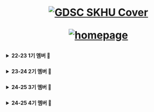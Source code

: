 <div align="center">

<h1>
<a href="https://www.gdsc-skhu.com/">
  
<!--![GDSC SKHU Cover](https://github.com/GDSC-SKHU/.github/assets/14046092/1839fc55-f7ec-482d-ac76-e728d2692360) -->
![GDSC SKHU Cover](https://github.com/GDSC-SKHU/.github/blob/main/assets/GDG%20On%20Campus%20-%20Centered.jpg?raw=true)

</a>
<a href="https://www.gdgoc-skhu.com/">

![homepage](https://img.shields.io/badge/homepage-gdgoc--skhu.com-red?style=flat-square)

</a>
</h1>
</div>

<details>

<summary><b>22-23 1기 멤버 🛫</b></summary>

### Lead

| <img src="https://avatars.githubusercontent.com/u/26461307?v=4" width="150px" /> |
| :------------------------------------------------------------------------------: |
|                      [오혜성](https://github.com/hyesungoh)                      |

### Core

| <img src="https://avatars.githubusercontent.com/u/72500673?v=4" width="150px" /> | <img src="https://avatars.githubusercontent.com/u/14046092?v=4" width="150px" /> | <img src="https://avatars.githubusercontent.com/u/57248278?v=4" width="150px" /> | <img src="https://avatars.githubusercontent.com/u/16567811?v=4" width="150px" /> | <img src="https://avatars.githubusercontent.com/u/63100352?v=4" width="150px" /> | <img src="https://avatars.githubusercontent.com/u/37373826?v=4" width="150px" /> |
| :------------------------------------------------------------------------------: | :------------------------------------------------------------------------------: | :------------------------------------------------------------------------------: | :------------------------------------------------------------------------------: | :------------------------------------------------------------------------------: | :------------------------------------------------------------------------------: |
|                       [김하은](https://github.com/hanni66)                       |                      [이한길](https://github.com/hangillee)                      |                       [조성우](https://github.com/vact19)                        |                      [주동석](https://github.com/MojitoBar)                      |                     [한슬희](https://github.com/hanseulhee)                      |                     [한현수](https://github.com/HanHyunsoo)                      |

<details>

<summary><b>Member</b></summary>

| <img src="https://avatars.githubusercontent.com/u/41832151?v=4" width="150px" />  | <img src="https://avatars.githubusercontent.com/u/114795211?v=4" width="150px" /> | <img src="https://avatars.githubusercontent.com/u/58244158?v=4" width="150px" />  | <img src="https://avatars.githubusercontent.com/u/80027082?v=4" width="150px" />  |
| :-------------------------------------------------------------------------------: | :-------------------------------------------------------------------------------: | :-------------------------------------------------------------------------------: | :-------------------------------------------------------------------------------: |
|                        [곽성은](https://github.com/HYEALL)                        |                        [김가현](https://github.com/negul3)                        |                        [김수빈](https://github.com/sub101)                        |                       [김수연](https://github.com/tndusy27)                       |
| <img src="https://avatars.githubusercontent.com/u/114804676?v=4" width="150px" /> | <img src="https://avatars.githubusercontent.com/u/26790710?v=4" width="150px" />  | <img src="https://avatars.githubusercontent.com/u/105630680?v=4" width="150px" /> | <img src="https://avatars.githubusercontent.com/u/80957486?v=4" width="150px" />  |
|                     [김신아](https://github.com/sinamong0620)                     |                      [김유진](https://github.com/yujinkim1)                       |                    [김은총](https://github.com/rltgjqmtkdydwk)                    |                       [김자경](https://github.com/jkkj0414)                       |
| <img src="https://avatars.githubusercontent.com/u/50818389?v=4" width="150px" />  | <img src="https://avatars.githubusercontent.com/u/59411107?v=4" width="150px" />  | <img src="https://avatars.githubusercontent.com/u/101846817?v=4" width="150px" /> | <img src="https://avatars.githubusercontent.com/u/114901417?v=4" width="150px" /> |
|                       [김재관](https://github.com/jaegwans)                       |                       [김효중](https://github.com/khj0426)                        |                      [노욱진](https://github.com/NohWookJin)                      |                      [박신영](https://github.com/ParkSY0919)                      |
| <img src="https://avatars.githubusercontent.com/u/72500795?v=4" width="150px" />  | <img src="https://avatars.githubusercontent.com/u/112539563?v=4" width="150px" /> | <img src="https://avatars.githubusercontent.com/u/107793780?v=4" width="150px" /> | <img src="https://avatars.githubusercontent.com/u/107687216?v=4" width="150px" /> |
|                     [박진희](https://github.com/parkjinhee53)                     |                      [박현렬](https://github.com/devpark435)                      |                     [방예혁](https://github.com/YehyeokBang)                      |                      [백세희](https://github.com/baeksehee)                       |
| <img src="https://avatars.githubusercontent.com/u/80959635?v=4" width="150px" />  | <img src="https://avatars.githubusercontent.com/u/103248892?v=4" width="150px" /> | <img src="https://avatars.githubusercontent.com/u/104067367?v=4" width="150px" /> | <img src="https://avatars.githubusercontent.com/u/102283844?v=4" width="150px" /> |
|                     [서명진](https://github.com/myoungjinseo)                     |                      [왕서희](https://github.com/WangSeohee)                      |                       [이예슬](https://github.com/yeaseul7)                       |                      [이은지](https://github.com/Lee2Eunji)                       |
| <img src="https://avatars.githubusercontent.com/u/63100425?v=4" width="150px" />  | <img src="https://avatars.githubusercontent.com/u/84395062?v=4" width="150px" />  | <img src="https://avatars.githubusercontent.com/u/33426203?v=4" width="150px" />  | <img src="https://avatars.githubusercontent.com/u/72643542?v=4" width="150px" />  |
|                       [이지선](https://github.com/kikingki)                       |                       [이지윤](https://github.com/dd-jiyun)                       |                       [이진우](https://github.com/yeeZinu)                        |                        [이찬균](https://github.com/lgyn10)                        |
| <img src="https://avatars.githubusercontent.com/u/34876989?v=4" width="150px" />  | <img src="https://avatars.githubusercontent.com/u/112856180?v=4" width="150px" /> | <img src="https://avatars.githubusercontent.com/u/101913688?v=4" width="150px" /> | <img src="https://avatars.githubusercontent.com/u/77445491?v=4" width="150px" />  |
|                      [이현복](https://github.com/LEEHYUNBOK)                      |                     [임정연](https://github.com/YimJeongYeon)                     |                        [전유진](https://github.com/yuj2n)                         |                        [전홍영](https://github.com/qwe916)                        |
| <img src="https://avatars.githubusercontent.com/u/38286505?v=4" width="150px" />  | <img src="https://avatars.githubusercontent.com/u/101980750?v=4" width="150px" /> |                                                                                   |                                                                                   |
|                     [최재훈](https://github.com/zoeyourlife)                      |                    [허지영](https://github.com/jiyoungmerong)                     |                                                                                   |

</details>

</details>




###

<!-- 기수 구분 -->

<details>

<summary><b>23-24 2기 멤버 🛫</b></summary>

### Lead

| <img src="https://avatars.githubusercontent.com/u/14046092?v=4" width="150px" /> |
| :------------------------------------------------------------------------------: |
|                      [이한길](https://github.com/hangillee)                      |

### Core

| <img src="https://avatars.githubusercontent.com/u/5338788?v=4" width="150px" /> | <img src="https://avatars.githubusercontent.com/u/46082941?v=4" width="150px" /> | <img src="https://avatars.githubusercontent.com/u/92084974?v=4" width="150px" /> | <img src="https://avatars.githubusercontent.com/u/58465973?v=4" width="150px" /> | <img src="https://avatars.githubusercontent.com/u/107793780?v=4" width="150px" /> | <img src="https://avatars.githubusercontent.com/u/84395062?v=4" width="150px" /> | <img src="https://avatars.githubusercontent.com/u/62700860?v=4" width="150px" /> | <img src="https://avatars.githubusercontent.com/u/155228137?v=4" width="150px" /> | <img src="https://avatars.githubusercontent.com/u/128473266?v=4" width="150px" /> | <img src="https://avatars.githubusercontent.com/u/129731833?v=4" width="150px" /> | <img src="https://avatars.githubusercontent.com/u/107829554?v=4" width="150px" /> |
| :------------------------------------------------------------------------------: | :------------------------------------------------------------------------------: | :------------------------------------------------------------------------------: | :------------------------------------------------------------------------------: | :------------------------------------------------------------------------------: | :------------------------------------------------------------------------------: | :------------------------------------------------------------------------------: | :------------------------------------------------------------------------------: | :------------------------------------------------------------------------------: | :------------------------------------------------------------------------------: | :------------------------------------------------------------------------------: |
|                       [김보규](https://github.com/bg0820)                       |                      [허남규](https://github.com/Zvckaya)                      |                       [이윤하](https://github.com/labyrinth30)                        |                      [이인협](https://github.com/cucumber99)                      |                     [방예혁](https://github.com/YehyeokBang)                      |                     [이지윤](https://github.com/dd-jiyun)                      |                      [인상진](https://github.com/sangjin6439)                      |                      [석진욱](https://github.com/hemlock06)                      |                      [김신희](https://github.com/shinheekim)                      |                      [김희동](https://github.com/Kim-Hui-Dong)                      |                      [류창훈](https://github.com/Ryuchanghoon)                      |

<details>

<summary><b>Member</b></summary>

| <img src="https://github.com/bbggr1209.png" width="150px" />  | <img src="https://github.com/dongkyun0713.png" width="150px" /> | <img src="https://github.com/ksw733.png" width="150px" />  | <img src="https://github.com/yeeun0702.png" width="150px" />  |
| :-------------------------------------------------------------------------------: | :-------------------------------------------------------------------------------: | :-------------------------------------------------------------------------------: | :-------------------------------------------------------------------------------: |
|                        [김나윤](https://github.com/bbggr1209)                        |                        [김동균](https://github.com/dongkyun0713)                        |                        [김석완](https://github.com/ksw733)                        |                       [김예은](https://github.com/yeeun0702)                       |
| <img src="https://github.com/woogym.png" width="150px" /> | <img src="https://github.com/ihwag719.png" width="150px" />  | <img src="https://github.com/sojeong0202.png" width="150px" /> | <img src="https://github.com/Junyeong-An.png" width="150px" />  |
|                     [김우진](https://github.com/woogym)                     |                      [김이화](https://github.com/ihwag719)                       |                    [박소정](https://github.com/sojeong0202)                    |                       [안준영](https://github.com/treaty321)                       |
| <img src="https://github.com/djdongjae.png" width="150px" />  | <img src="https://github.com/Lee-gi-yeun.png" width="150px" />  | <img src="https://github.com/kons2003.png" width="150px" /> | <img src="https://github.com/jjekrrq.png" width="150px" /> |
|                       [오동재](https://github.com/djdongjae)                       |                       [이기연](https://github.com/Lee-gi-yeun)                        |                      [이길수](https://github.com/kons2003)                      |                      [이승창](https://github.com/jjekrrq)                      |
| <img src="https://github.com/Whiterangi.png" width="150px" />  | <img src="https://avatars.githubusercontent.com/u/66254633?v=4" width="150px" /> | <img src="https://github.com/chaiminwoo0223.png" width="150px" /> | <img src="https://github.com/inhooo00.png" width="150px" /> |
|                     [정윤선](https://github.com/Whiterangi)                     |                      [조용현](https://github.com/whdcks2252)                      |                     [최민우](https://github.com/chaiminwoo0223)                      |                      [최인호](https://github.com/inhooo00)                       |
| <img src="https://avatars.githubusercontent.com/u/59731570?v=4" width="150px" />  | <img src="https://avatars.githubusercontent.com/u/143622050?v=4" width="150px" /> | <img src="https://avatars.githubusercontent.com/u/127416437?v=4" width="150px" /> | <img src="https://avatars.githubusercontent.com/u/144992562?v=4" width="150px" /> |
|                     [현진용](https://github.com/zzdh8)                     |                      [남궁혜민](https://github.com/hyeminililo)                      |                       [박석진](https://github.com/KOLPARK)                       |                      [장대영](https://github.com/hururu1234)                       |
| <img src="https://avatars.githubusercontent.com/u/137752726?v=4" width="150px" />  | <img src="https://avatars.githubusercontent.com/u/49172536?v=4" width="150px" />  | <img src="https://avatars.githubusercontent.com/u/145004024?v=4" width="150px" />  | <img src="https://avatars.githubusercontent.com/u/96950198?v=4" width="150px" />  |
|                       [차지용](https://github.com/wldyd2113)                       |                       [김동찬](https://github.com/kdc9050)                       |                       [김영현](https://github.com/202212025)                        |                        [김예린](https://github.com/candy2022)                        |
| <img src="https://avatars.githubusercontent.com/u/101048129?v=4" width="150px" />  | <img src="https://avatars.githubusercontent.com/u/145003970?v=4" width="150px" /> | <img src="https://avatars.githubusercontent.com/u/141125424?v=4" width="150px" /> | <img src="https://avatars.githubusercontent.com/u/144561017?v=4" width="150px" />  |
|                      [김주하](https://github.com/laketree2)                      |                     [박예은](https://github.com/yengniws)                     |                        [박지섭](https://github.com/HarrySeop)                         |                        [이만재](https://github.com/leemanjae02)                        |
| <img src="https://avatars.githubusercontent.com/u/101340482?v=4" width="150px" />  | <img src="https://avatars.githubusercontent.com/u/145003945?v=4" width="150px" /> | <img src="https://avatars.githubusercontent.com/u/113671151?v=4" width="150px" /> | <img src="https://avatars.githubusercontent.com/u/104624583?v=4" width="150px" /> |
|                     [이윤아](https://github.com/Profitah)                      |                    [이인철](https://github.com/dldlscjf123)                     |                    [이지원](https://github.com/jiwonbaby)                     |                    [임민지](https://github.com/tootang09137)                     |
| <img src="https://avatars.githubusercontent.com/u/71975659?v=4" width="150px" />  | <img src="https://avatars.githubusercontent.com/u/40955023?v=4" width="150px" /> |                                                                                   |                                                                                   |
|                     [정우용](https://github.com/keepitmello)                      |                    [주장권](https://github.com/JuJangGwon)                     |                                                                                 |                                                                                 |

</details>

</details>

###

<!-- 기수 구분 -->

<details>

<summary><b>24-25 3기 멤버 🛫</b></summary>

### Lead

| <img src="https://avatars.githubusercontent.com/u/92084974?v=4" width="150px" /> |
| :------------------------------------------------------------------------------: |
|                      [이윤하](https://github.com/labyrinth30)                      |

### Core

| <img src="https://avatars.githubusercontent.com/u/118969993?v=4" width="150px" /> | <img src="https://avatars.githubusercontent.com/u/129029251?v=4" width="150px" /> | <img src="https://avatars.githubusercontent.com/u/134477764?v=4" width="150px" /> | <img src="https://avatars.githubusercontent.com/u/66340263?v=4" width="150px" /> | <img src="https://avatars.githubusercontent.com/u/144561017?v=4" width="150px" /> | <img src="https://avatars.githubusercontent.com/u/177407494?v=4" width="150px" /> | <img src="https://avatars.githubusercontent.com/u/143622050?v=4" width="150px" /> | <img src="https://avatars.githubusercontent.com/u/149747124?v=4" width="150px"/> | <img src="https://avatars.githubusercontent.com/u/155814933?v=4" width="150px" /> | <img src="https://avatars.githubusercontent.com/u/150573263?v=4" width="150px" /> | <img src="https://avatars.githubusercontent.com/u/149489885?v=4" width="150px" /> |
| :------------------------------------------------------------------------------: | :------------------------------------------------------------------------------: | :------------------------------------------------------------------------------: | :------------------------------------------------------------------------------: | :------------------------------------------------------------------------------: | :------------------------------------------------------------------------------: | :------------------------------------------------------------------------------: | :------------------------------------------------------------------------------: | :------------------------------------------------------------------------------: | :------------------------------------------------------------------------------: | :------------------------------------------------------------------------------: |
|                       [김우진](https://github.com/woogym)                       |                      [최인호](https://github.com/inhooo00)                      |                       [김동균](https://github.com/dongkyun0713)                        |                      [김준](https://github.com/kjoon418)                      |                     [이만재](https://github.com/leemanjae02)                      |                     [김수인](https://github.com/KimSooIn0302)                      |                      [남궁혜민](https://github.com/hyeminililo)                      |                      [김보정](https://github.com/Bojungk)                      |                      [서해근](https://github.com/Harryseo99)                      |                      [김규빈](https://github.com/bbikgu)                      |                      [이상민](https://github.com/SangMin4973)                      |

<details>

<summary><b>Member</b></summary>

| <img src="https://avatars.githubusercontent.com/u/38293268?v=4" width="150px" />  | <img src="https://avatars.githubusercontent.com/u/62712225?v=4" width="150px" /> | <img src="https://avatars.githubusercontent.com/u/79650116?v=4" width="150px" />  | <img src="https://avatars.githubusercontent.com/u/80556843?v=4" width="150px" />  |
| :-------------------------------------------------------------------------------: | :-------------------------------------------------------------------------------: | :-------------------------------------------------------------------------------: | :-------------------------------------------------------------------------------: |
|                        [김태우](https://github.com/TwooTwoo)                        |                        [김산호](https://github.com/coral0723)                        |                        [박대경](https://github.com/ggok0265)                        |                       [박수진](https://github.com/k-loopy)                       |
| <img src="https://github.com/junseok0304.png" width="150px" /> | <img src="https://github.com/staralstjr.png" width="150px" />  | <img src="https://github.com/choi-day.png" width="150px" /> | <img src="https://github.com/seun0123.png" width="150px" />  |
|                     [윤준석](https://github.com/junseok0304)                     |                      [권민석](https://github.com/staralstjr)                       |                    [최다연](https://github.com/choi-day)                    |                       [박세은](https://github.com/seun0123)                       |
| <img src="https://github.com/SongMarker.png" width="150px" />  | <img src="https://github.com/Ryuchanghoon.png" width="150px" />  | <img src="https://github.com/kimjion2020.png" width="150px" /> | <img src="https://github.com/jihoo2002.png" width="150px" /> |
|                       [송인석](https://github.com/SongMarker)                       |                       [류창훈](https://github.com/Ryuchanghoon)                        |                      [김지온](https://github.com/kimjion2020)                      |                      [권지후](https://github.com/jihoo2002)                      |
| <img src="https://github.com/borntocode2.png" width="150px" />  | <img src="https://github.com/bomin0214.png" width="150px" /> | <img src="https://github.com/JOE12037.png" width="150px" /> | <img src="https://github.com/KiwoongKim-1227.png" width="150px" /> |
|                     [정상화](https://github.com/borntocode2)                     |                      [김보민](https://github.com/bomin0214)                      |                     [조민영](https://github.com/JOE12037)                      |                      [김기웅](https://github.com/KiwoongKim-1227)                       |
| <img src="https://github.com/snakegreen1.png" width="150px" />  | <img src="https://github.com/wandk2.png" width="150px" /> | <img src="https://github.com/whdbtjd.png" width="150px" /> | <img src="https://github.com/gidalyoung.png" width="150px" /> |
|                     [윤미래](https://github.com/snakegreen1)                     |                      [채경완](https://github.com/wandk2)                      |                       [조유성](https://github.com/whdbtjd)                       |                      [이하늘](https://github.com/gidalyoung)                       |
| <img src="https://github.com/hyeonji44.png" width="150px" />  | <img src="https://github.com/kyungbiin.png" width="150px" />  | <img src="https://github.com/ByeongJu-Jeon.png" width="150px" />  | <img src="https://github.com/JeongBeanHyun.png" width="150px" />  |
|                       [주현지](https://github.com/hyeonji44)                       |                       [어경빈](https://github.com/kyungbiin)                       |                       [전병주](https://github.com/ByeongJu-Jeon)                        |                        [현정빈](https://github.com/JeongBeanHyun)                        |
| <img src="https://github.com/JeongBeanHyun.png" width="150px" />  | <img src="https://github.com/hongdabomi.png" width="150px" /> | <img src="https://github.com/misokk.png" width="150px" /> | <img src="https://github.com/rimedang.png" width="150px" />  |
|                      [이석환](https://github.com/seok1213)                      |                     [홍다보미](https://github.com/hongdabomi)                     |                        [강미소](https://github.com/misokk)                         |                        [이아림](https://github.com/rimedang)                        |
| <img src="https://github.com/tto-oy.png" width="150px" />  | <img src="https://github.com/haeunsong.png" width="150px" /> | <img src="https://github.com/Kojisu.png" width="150px" /> | <img src="https://github.com/sonamulovebunny.png" width="150px" /> |
|                     [이솔](https://github.com/tto-oy)                      |                    [송하은](https://github.com/haeunsong)                     |                    [고지수](https://github.com/Kojisu)                     |                    [임예솔](https://github.com/sonamulovebunny)                     |
| <img src="https://github.com/Kojisu.png" width="150px" />  | <img src="https://github.com/myllli.png" width="150px" /> |       <img src="https://github.com/ChoJeongHyeon.png" width="150px" />                                                                                |                                                                               |
|                     [최인석](https://github.com/asdfzd)                      |                    [이민용](https://github.com/myllli)                     |     [조정현](https://github.com.ChoJeongHyeon)                                                                            |                                                                                 |

</details>

</details>

### 

<!-- 기수 구분, 여기서 부터 4th GDGoC -->

<details>

<summary><b>24-25 4기 멤버 🌟</b></summary>

### Lead (A.K.A Organizer) 2

| <img src="https://avatars.githubusercontent.com/u/83647215?v=4" width="150px" /> | <img src="https://avatars.githubusercontent.com/u/66340263?v=4" width="150px" /> |
| :------------------------------------------------------------------------------: | :----------------------------------------------------------------------------: |
|                  [윤준석](https://github.com/junseok0304)                   |                  [김준](https://github.com/kjoon418)                   |

### Core 9

| <img src="https://github.com/jihoo2002.png" width="150px" /> | <img src="https://github.com/bomin0214.png" width="150px" /> | <img src="https://github.com/TwooTwoo.png" width="150px" /> | <img src="https://github.com/ggok0265.png" width="150px" /> | <img src="https://github.com/iamseoyoung.png" width="150px" /> | <img src="https://github.com/tto-oy.png" width="150px" /> | <img src="https://github.com/hyeonji44.png" width="150px" /> | <img src="https://github.com/Han6262.png" width="150px" /> | <img src="https://github.com/ten0213.png" width="150px" /> |
| :----------------------------------------------------------: | :----------------------------------------------------------: | :----------------------------------------------------------: | :----------------------------------------------------------: | :-------------------------------------------------------------: | :------------------------------------------------------: | :-----------------------------------------------------------: | :---------------------------------------------------------: | :---------------------------------------------------------: |
|           [권지후](https://github.com/jihoo2002)            |           [김보민](https://github.com/bomin0214)            |           [김태우](https://github.com/TwooTwoo)            |           [박대경](https://github.com/ggok0265)            |            [이서영](https://github.com/iamseoyoung)            |              [이솔](https://github.com/tto-oy)              |            [주현지](https://github.com/hyeonji44)            |           [한시연](https://github.com/Han6262)           |            [황재현](https://github.com/ten0213)            |

<details>
<summary><b>Member 38</b></summary>

| <img src="https://github.com/min-j208.png" width="150px" /> | <img src="https://github.com/woohyuk0428.png" width="150px" /> | <img src="https://github.com/bbikgu.png" width="150px" /> | <img src="https://github.com/KiwoongKim-1227.png" width="150px" /> |
| :--: | :--: | :--: | :--: |
| [강민정](https://github.com/min-j208) | [강우혁](https://github.com/woohyuk0428) | [김규빈](https://github.com/bbikgu) | [김기웅](https://github.com/KiwoongKim-1227) |

| <img src="https://github.com/fs6-kde.png" width="150px" /> | <img src="https://github.com/Yangyangwookun.png" width="150px" /> | <img src="https://github.com/seokhawn01.png" width="150px" /> | <img src="https://github.com/kimsoenho.png" width="150px" /> |
| :--: | :--: | :--: | :--: |
| [김다은](https://github.com/fs6-kde) | [김서빈](https://github.com/Yangyangwookun) | [김석환](https://github.com/seokhawn01) | [김선호](https://github.com/kimsoenho) |

| <img src="https://github.com/Eo-yeon.png" width="150px" /> | <img src="https://github.com/hdo91658125-bot.png" width="150px" /> | <img src="https://github.com/Dumbell500.png" width="150px" /> | <img src="https://github.com/hsolmoon.png" width="150px" /> |
| :--: | :--: | :--: | :--: |
| [김어연](https://github.com/Eo-yeon) | [함다온](https://github.com/hdo91658125-bot) | [김한민](https://github.com/Dumbell500) | [문해솔](https://github.com/hsolmoon) |

| <img src="https://github.com/sssu0926.png" width="150px" /> | <img src="https://github.com/DysutopianQ.png" width="150px" /> | <img src="https://github.com/yeonja23.png" width="150px" /> | <img src="https://github.com/parkyumee.png" width="150px" /> |
| :--: | :--: | :--: | :--: |
| [박수빈](https://github.com/sssu0926) | [송은서](https://github.com/DysutopianQ) | [박연지](https://github.com/yeonja23) | [박유미](https://github.com/parkyumeee) |

| <img src="https://github.com/juwon154.png" width="150px" /> | <img src="https://github.com/ujini7833-droid.png" width="150px" /> | <img src="https://github.com/seokangho5062.png" width="150px" /> | <img src="https://github.com/Yeonheejae.png" width="150px" /> |
| :--: | :--: | :--: | :--: |
| [박주원](https://github.com/juwon154) | [배유진](https://github.com/ujini7833-droid) | [서강호](https://github.com/seokangho5062) | [연희재](https://github.com/Yeonheejae) |

| <img src="https://github.com/Mean55.png" width="150px" /> | <img src="https://github.com/dlwns1221.png" width="150px" /> | <img src="https://github.com/wndo248.png" width="150px" /> | <img src="https://github.com/Lylih-Azlom.png" width="150px" /> |
| :--: | :--: | :--: | :--: |
| [오민석](https://github.com/Mean55) | [유이준](https://github.com/dlwns1221) | [윤주애](https://github.com/wndo248) | [이강현](https://github.com/Lylih-Azlom) |

| <img src="https://github.com/Bohyeon35.png" width="150px" /> | <img src="https://github.com/jjekrrq.png" width="150px" /> | <img src="https://github.com/0xwb7.png" width="150px" /> | <img src="https://github.com/leehyorin8.png" width="150px" /> |
| :--: | :--: | :--: | :--: |
| [이보현](https://github.com/Bohyeon35) | [이승창](https://github.com/jjekrrq) | [이우빈](https://github.com/0xwb7) | [이효린](https://github.com/leehyorin8) |

| <img src="https://github.com/Jeoksaelim.png" width="150px" /> | <img src="https://github.com/JeongHyck06.png" width="150px" /> | <img src="https://github.com/knm07071-eng.png" width="150px" /> | <img src="https://github.com/sbin0509-blip.png" width="150px" /> |
| :--: | :--: | :--: | :--: |
| [임은정](https://github.com/Jeoksaelim) | [임정혁](https://github.com/JeongHyck06) | [정유빈](https://github.com/knm07071-eng) | [최석빈](https://github.com/sbin0509-blip) |

| <img src="https://github.com/TERAN44.png" width="150px" /> | <img src="https://github.com/yerim125.png" width="150px" /> | <img src="https://github.com/totostudent.png" width="150px" /> | <img src="https://github.com/nmmn1004.png" width="150px" /> |
| :--: | :--: | :--: | :--: |
| [최시우](https://github.com/TERAN44) | [최예림](https://github.com/yerim125) | [최유라](https://github.com/totostudent) | [최준혁](https://github.com/nmmn1004) |

| <img src="https://github.com/H-WooChan.png" width="150px" /> | | | |
| :--: | :--: | :--: | :--: |
| [허우찬](https://github.com/H-WooChan) | | | |

</details>

